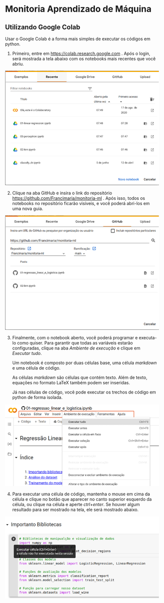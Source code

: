 # Monitoria Aprendizado de Máquina


## Utilizando Google Colab

Usar o Google Colab é a forma mais simples de executar os códigos em python.

1. Primeiro, entre em https://colab.research.google.com . Após o login, será mostrada a tela abaixo com os notebooks mais recentes que você abriu.

![Colab 1](./imagens/colab1.png)

2. Clique na aba GitHub e insira o link do repositório https://github.com/Francimaria/monitoria-ml . Após isso, todos os notebooks no repositório ficarão visíveis, e você poderá abri-los em uma nova guia.


![Colab 2](./imagens/colab2.png)


3. Finalmente, com o notebook aberto, você poderá programar e executa-lo como quiser. Para garantir que todas as variáveis estarão configuradas, clique na aba _Ambiente de execução_ e clique em _Executar tudo_.

    Um notebook é composto por duas células base, uma célula _markdown_ e uma célula de código.

    As células _markdown_ são células que contém texto. Além de texto, equações no formato LaTeX também podem ser inseridas.

    Já nas células de código, você pode executar os trechos de código em python de forma isolada.

![Colab 3](./imagens/colab3.png)
    
4. Para executar uma célula de código, mantenha o mouse em cima da célula e clique no botão que aparecer no canto superior esquerdo da célula, ou clique na célula e aperte _ctrl+enter_. Se houver algum resultado para ser mostrado na tela, ele será mostrado abaixo.

![Colab 4](./imagens/colab4.png)